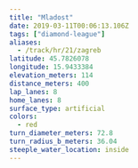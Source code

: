 ```yaml
---
title: "Mladost"
date: 2019-03-11T00:06:13.106Z
tags: ["diamond-league"]
aliases:
  - /track/hr/21/zagreb
latitude: 45.7826078
longitude: 15.9433384
elevation_meters: 114
distance_meters: 400
lap_lanes: 8
home_lanes: 8
surface_type: artificial
colors:
  - red
turn_diameter_meters: 72.8
turn_radius_b_meters: 36.04
steeple_water_location: inside
---
```

